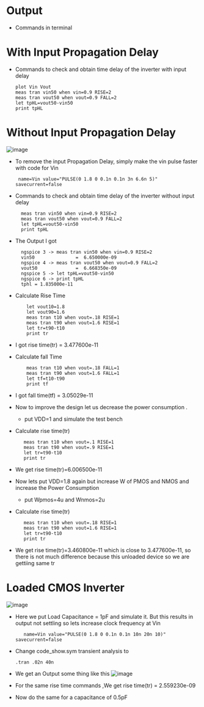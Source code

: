 # Output
- Commands in terminal
  
# With Input Propagation Delay

-  Commands to check and obtain time delay of the inverter with input delay
   ```
   plot Vin Vout
   meas tran vin50 when vin=0.9 RISE=2
   meas tran vout50 when vout=0.9 FALL=2
   let tpHL=vout50-vin50
   print tpHL
# Without Input Propagation Delay

![image](https://github.com/chennakeshavadasa/CMOS-Inverter/assets/123294639/065b0d5c-0373-4b6f-a143-a2135c3fc579)


- To remove the input Propagation Delay, simply make the vin pulse faster with code for Vin
  
   ```
    name=Vin value="PULSE(0 1.8 0 0.1n 0.1n 3n 6.6n 5)" savecurrent=false
-  Commands to check and obtain time delay of the inverter without input delay
     ```
       meas tran vin50 when vin=0.9 RISE=2
       meas tran vout50 when vout=0.9 FALL=2
       let tpHL=vout50-vin50
       print tpHL
- The Output I got
  ```
    ngspice 3 -> meas tran vin50 when vin=0.9 RISE=2
    vin50               =  6.650000e-09
    ngspice 4 -> meas tran vout50 when vout=0.9 FALL=2
    vout50              =  6.668350e-09
    ngspice 5 -> let tpHL=vout50-vin50
    ngspice 6 -> print tpHL
    tphl = 1.835000e-11
- Calculate Rise Time
  ```
      let vout10=1.8
      let vout90=1.6
      meas tran t10 when vout=.18 RISE=1
      meas tran t90 when vout=1.6 RISE=1
      let tr=t90-t10
      print tr    
- I got rise time(tr) = 3.477600e-11
 
- Calculate fall Time
  ```
      meas tran t10 when vout=.18 FALL=1
      meas tran t90 when vout=1.6 FALL=1
      let tf=t10-t90
      print tf
- I got fall time(tf) = 3.05029e-11
- Now to improve the design let us decrease the power consumption .
  - put VDD=1 and simulate the test bench
- Calculate rise time(tr)
   ```
      meas tran t10 when vout=.1 RISE=1
      meas tran t90 when vout=.9 RISE=1
      let tr=t90-t10
      print tr
 - We get rise time(tr)=6.006500e-11
- Now lets put VDD=1.8 again but increase W of PMOS and NMOS and increase the Power Consumption
  - put Wpmos=4u and Wnmos=2u
 - Calculate rise time(tr)
   ```
      meas tran t10 when vout=.18 RISE=1
      meas tran t90 when vout=1.6 RISE=1
      let tr=t90-t10
      print tr
  - We get rise time(tr)=3.460800e-11 which is close to 3.477600e-11, so there is not much difference because this unloaded device so we are gettiing same tr
# Loaded CMOS Inverter
 ![image](https://github.com/chennakeshavadasa/CMOS-Inverter/assets/123294639/c156fb0b-7c88-4b9e-86bb-99d5e44353dd)

 - Here we put Load Capacitance = 1pF and simulate it. But this results in output not settling so lets increase clock frequency at Vin
    ```
       name=Vin value="PULSE(0 1.8 0 0.1n 0.1n 10n 20n 10)" savecurrent=false
- Change code_show.sym transient analysis to
   ```
   .tran .02n 40n
- We get an Output some thing like this
  ![image](https://github.com/chennakeshavadasa/CMOS-Inverter/assets/123294639/96c46995-f369-448d-a502-6d45957a4607)

- For the same rise time commands ,We get rise time(tr) = 2.559230e-09
- Now do the same for a capacitance of 0.5pF
  
     


